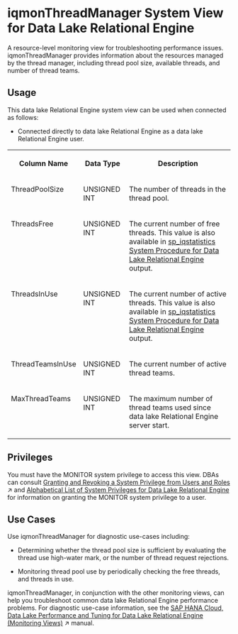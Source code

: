 <!-- loioe68301094c2549b2822e9cdbcb84dfb6 -->

# iqmonThreadManager System View for Data Lake Relational Engine

A resource-level monitoring view for troubleshooting performance issues. iqmonThreadManager provides information about the resources managed by the thread manager, including thread pool size, available threads, and number of thread teams.



<a name="loioe68301094c2549b2822e9cdbcb84dfb6__section_skb_fwg_k4b"/>

## Usage

This data lake Relational Engine system view can be used when connected as follows:

-   Connected directly to data lake Relational Engine as a data lake Relational Engine user.


<table>
<tr>
<th valign="top">

Column Name

</th>
<th valign="top">

Data Type

</th>
<th valign="top">

Description

</th>
</tr>
<tr>
<td valign="top">

ThreadPoolSize

</td>
<td valign="top">

UNSIGNED INT

</td>
<td valign="top">

The number of threads in the thread pool.

</td>
</tr>
<tr>
<td valign="top">

ThreadsFree

</td>
<td valign="top">

UNSIGNED INT

</td>
<td valign="top">

The current number of free threads. This value is also available in [sp\_iqstatistics System Procedure for Data Lake Relational Engine](../060-stored-procedures/sp-iqstatistics-system-procedure-for-data-lake-relational-engine-a5b7d32.md) output.

</td>
</tr>
<tr>
<td valign="top">

ThreadsInUse

</td>
<td valign="top">

UNSIGNED INT

</td>
<td valign="top">

The current number of active threads. This value is also available in [sp\_iqstatistics System Procedure for Data Lake Relational Engine](../060-stored-procedures/sp-iqstatistics-system-procedure-for-data-lake-relational-engine-a5b7d32.md) output.

</td>
</tr>
<tr>
<td valign="top">

ThreadTeamsInUse

</td>
<td valign="top">

UNSIGNED INT

</td>
<td valign="top">

The current number of active thread teams.

</td>
</tr>
<tr>
<td valign="top">

MaxThreadTeams

</td>
<td valign="top">

UNSIGNED INT

</td>
<td valign="top">

The maximum number of thread teams used since data lake Relational Engine server start.

</td>
</tr>
</table>



<a name="loioe68301094c2549b2822e9cdbcb84dfb6__section_kpt_vmz_1fb"/>

## Privileges

You must have the MONITOR system privilege to access this view. DBAs can consult [Granting and Revoking a System Privilege from Users and Roles](https://help.sap.com/viewer/a89a0a8384f21015b1e7adbeca456f73/2024_3_QRC/en-US/a43bcb8284f210158039b1793a92a4fc.html "Grant and revoke a specific system privilege to and from specific users or roles, with or without administrative rights.") :arrow_upper_right: and [Alphabetical List of System Privileges for Data Lake Relational Engine](../080-sql-statements/alphabetical-list-of-system-privileges-for-data-lake-relational-engine-a449325.md) for information on granting the MONITOR system privilege to a user.



<a name="loioe68301094c2549b2822e9cdbcb84dfb6__section_ahv_5mg_bfb"/>

## Use Cases

Use iqmonThreadManager for diagnostic use-cases including:

-   Determining whether the thread pool size is sufficient by evaluating the thread use high-water mark, or the number of thread request rejections.

-   Monitoring thread pool use by periodically checking the free threads, and threads in use.


iqmonThreadManager, in conjunction with the other monitoring views, can help you troubleshoot common data lake Relational Engine performance problems. For diagnostic use-case information, see the [SAP HANA Cloud, Data Lake Performance and Tuning for Data Lake Relational Engine (Monitoring Views)](https://help.sap.com/viewer/028be133f34c4d2d998c6fbc258659c5/2024_3_QRC/en-US/56032dd760ca4790a55d069d4475b441.html "This document shows you how to use the monitoring views to monitor data lake Relational Engine system health, and to help you troubleshoot performance issues.") :arrow_upper_right: manual.

